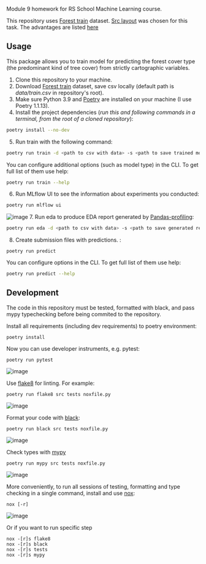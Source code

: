 Module 9 homework for RS School Machine Learning course.

This repository uses [Forest train](https://www.kaggle.com/competitions/forest-cover-type-prediction) dataset.
[Src layout](https://blog.ionelmc.ro/2014/05/25/python-packaging/#the-structure) was chosen for this task. The advantages are listed [here](https://blog.ionelmc.ro/2014/05/25/python-packaging/#the-structure)

## Usage
This package allows you to train model for predicting the forest cover type (the predominant kind of tree cover) from strictly cartographic variables.
1. Clone this repository to your machine.
2. Download [Forest train](https://www.kaggle.com/competitions/forest-cover-type-prediction/data) dataset, save csv locally (default path is *data/train.csv* in repository's root).
3. Make sure Python 3.9 and [Poetry](https://python-poetry.org/docs/) are installed on your machine (I use Poetry 1.1.13).
4. Install the project dependencies (*run this and following commands in a terminal, from the root of a cloned repository*):
```sh
poetry install --no-dev
```
5. Run train with the following command:
```sh
poetry run train -d <path to csv with data> -s <path to save trained model>
```
You can configure additional options (such as model type) in the CLI. To get full list of them use help:
```sh
poetry run train --help
```
6. Run MLflow UI to see the information about experiments you conducted:
```sh
poetry run mlflow ui
```
![image](https://user-images.githubusercontent.com/29108193/166215058-66832d25-4e6d-4383-ae02-610167397cbb.png)
7. Run eda to produce EDA report generated by [Pandas-profiling](https://github.com/ydataai/pandas-profiling):
```sh
poetry run eda -d <path to csv with data> -s <path to save generated report>
```
8. Create submission files with predictions. :
```
poetry run predict
```
You can configure options in the CLI. To get full list of them use help:
```sh
poetry run predict --help
```
## Development

The code in this repository must be tested, formatted with black, and pass mypy typechecking before being commited to the repository.

Install all requirements (including dev requirements) to poetry environment:
```
poetry install
```
Now you can use developer instruments, e.g. pytest:
```
poetry run pytest
```
![image](https://user-images.githubusercontent.com/29108193/167133835-b600dd5f-e684-4c04-89de-1a0262a6f2ab.png)

Use [flake8](https://flake8.pycqa.org/en/latest/) for linting. For example:
```
poetry run flake8 src tests noxfile.py
```
![image](https://user-images.githubusercontent.com/29108193/167133974-cddc5034-9895-404d-96ea-fab601d44160.png)

Format your code with [black](https://github.com/psf/black):
```
poetry run black src tests noxfile.py
```
![image](https://user-images.githubusercontent.com/29108193/167134109-17bd7f86-3f9e-41df-b307-d24f6c68643d.png)

Check types with [mypy](https://mypy.readthedocs.io/en/stable/)
```
poetry run mypy src tests noxfile.py
```
![image](https://user-images.githubusercontent.com/29108193/167134232-ef247ccf-e05f-4f25-be6b-bc0963e8e8d4.png)

More conveniently, to run all sessions of testing, formatting and type checking in a single command, install and use [nox](https://nox.thea.codes/en/stable/): 
```
nox [-r]
```
![image](https://user-images.githubusercontent.com/29108193/167135190-3d2b3cc1-8066-482a-a1f4-32011f009cfc.png)

Or if you want to run specific step
```
nox -[r]s flake8
nox -[r]s black
nox -[r]s tests
nox -[r]s mypy
```









